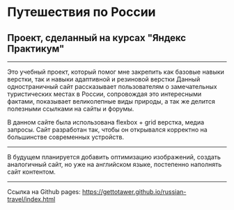 # Путешествия по России
## Проект, сделанный на курсах "Яндекс Практикум"
___________________________
Это учебный проект, который помог мне закрепить как базовые навыки верстки, так и навыки адаптивной и резиновой верстки
Данный одностраничный сайт рассказывает пользователям о замечательных туристических местах в России, сопровождая это интересными фактами, показывает великолепные виды природы, а так же делится полезными ссылками на сайты и форумы.

В данном сайте была использована flexbox + grid верстка, медиа запросы. Сайт разработан так, чтобы он открывался корректно на большинстве современных устройств.
___________________________
В будущем планируется добавить оптимизацию изображений, создать аналогичный сайт, но уже на английском языке, постепенно наполнять сайт контентом.
___________________________
Ссылка на Github pages: https://gettotawer.github.io/russian-travel/index.html